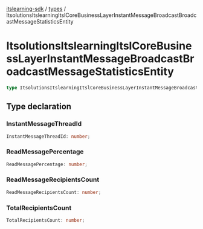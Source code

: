 [itslearning-sdk](../../modules.md) / [types](../index.md) / ItsolutionsItslearningItslCoreBusinessLayerInstantMessageBroadcastBroadcastMessageStatisticsEntity

# ItsolutionsItslearningItslCoreBusinessLayerInstantMessageBroadcastBroadcastMessageStatisticsEntity

```ts
type ItsolutionsItslearningItslCoreBusinessLayerInstantMessageBroadcastBroadcastMessageStatisticsEntity = object;
```

## Type declaration

### InstantMessageThreadId

```ts
InstantMessageThreadId: number;
```

### ReadMessagePercentage

```ts
ReadMessagePercentage: number;
```

### ReadMessageRecipientsCount

```ts
ReadMessageRecipientsCount: number;
```

### TotalRecipientsCount

```ts
TotalRecipientsCount: number;
```
